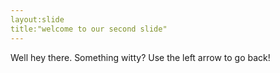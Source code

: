 ```yaml
---
layout:slide
title:"welcome to our second slide"
---
```

Well hey there. Something witty?
Use the left arrow to go back!
